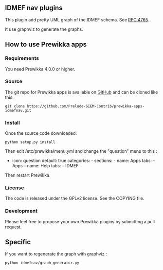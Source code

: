 ## IDMEF nav plugins

This plugin add pretty UML graph of the IDMEF schema. See [RFC
4765](https://www.ietf.org/rfc/rfc4765.txt).

It use graphviz to generate the graphs.

## How to use Prewikka apps

### Requirements

You need Prewikka 4.0.0 or higher.

### Source

The git repo for Prewikka apps is available on
[GitHub](https://github.com/Prelude-SIEM-Contrib/prewikka-apps-idmefnav) and
can be cloned like this:

    git clone https://github.com/Prelude-SIEM-Contrib/prewikka-apps-idmefnav.git

### Install

Once the source code downloaded:

    python setup.py install

Then edit /etc/prewikka/menu.yml and change the "question" menu to this :

- icon: question
  default: true
  categories:
      - sections:
            - name: Apps
              tabs:
                  - Apps
            - name: Help
              tabs:
                  - IDMEF

Then restart Prewikka.

### License

The code is released under the GPLv2 license. See the COPYING file.

### Development

Please feel free to propose your own Prewikka plugins by submitting a pull
request.

## Specific

If you want to regenerate the graph with graphviz :

    python idmefnav/graph_generator.py
